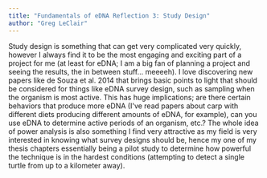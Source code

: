 ```yaml
---
title: "Fundamentals of eDNA Reflection 3: Study Design"
author: "Greg LeClair"
---
```


Study design is something that can get very complicated very quickly, however I always find it to be the most engaging and exciting part of a project for me (at least for eDNA; I am a big fan of planning a project and seeing the results, the in between stuff... meeeeh). I love discovering new papers like de Souza et al. 2014 that brings basic points to light that should be considered for things like eDNA survey design, such as sampling when the organism is most active. This has huge implications; are there certain behaviors that produce more eDNA (I've read papers about carp with different diets producing different amounts of eDNA, for example), can you use eDNA to determine active periods of an organism, etc.? The whole idea of power analysis is also something I find very attractive as my field is very interested in knowing what survey designs should be, hence my one of my thesis chapters essentially being a pilot study to determine how powerful the technique is in the hardest conditions (attempting to detect a single turtle from up to a kilometer away).